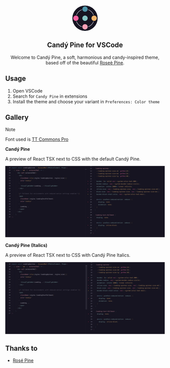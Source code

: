 <p align="center">
    <img src="assets/candy-pine--icon.webp" width="80" style="border-radius: 50%" />
    <h2 align="center">Candý Pine for VSCode</h2>
</p>

<p align="center">Welcome to Candý Pine, a soft, harmonious and candy-inspired theme, based off of the beautiful <a href="https://github.com/rose-pine/rose-pine-theme">Roseè Pine</a>.</p>

## Usage

1. Open VSCode
2. Search for `Candy Pine` in extensions
3. Install the theme and choose your variant in `Preferences: Color theme`

## Gallery

> [!NOTE]
> Font used is [TT Commons Pro](https://typetype.org/fonts/tt-commons-pro/)

**Candý Pine**

A preview of React TSX next to CSS with the default Candý Pine.

![VSCode with Candý Pine](/assets/preview.jpg)

**Candý Pine (Italics)**

A preview of React TSX next to CSS with Candý Pine Italics.

![VSCode with Candý Pine Italics](/assets/preview--italics.jpg)

## Thanks to

- [Rosé Pine](https://github.com/rose-pine/rose-pine-theme)
